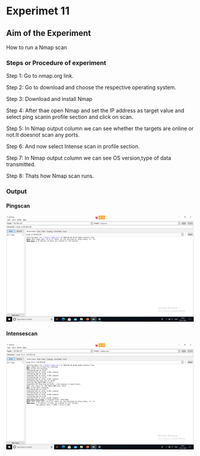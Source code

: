 # Experimet 11

## Aim of the Experiment
How to run a Nmap scan

### Steps or Procedure of experiment

Step 1: Go to nmap.org link.

Step 2: Go to download and choose the respective operating system.

Step 3: Download and install Nmap

Step 4: After thae open Nmap and set the IP address as target value and select ping scanin profile section and click on scan. 

Step 5: In Nmap output column we can see whether the targets are online or not.It doesnot scan any ports.

Step 6: And now select Intense scan in profile section.

Step 7: In Nmap output column we can see OS version,type of data transmitted.

Step 8: Thats how Nmap scan runs.


### Output

#### Pingscan

![output](pingscan.png)

#### Intensescan

![output](intensescan.png)


